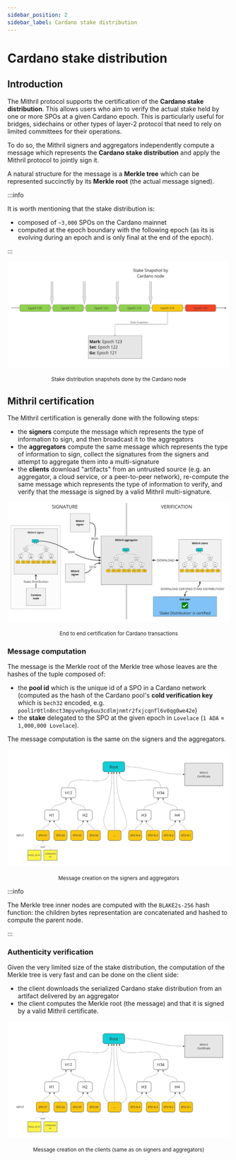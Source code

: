 ```yaml
---
sidebar_position: 2
sidebar_label: Cardano stake distribution
---
```


# Cardano stake distribution

## Introduction

The Mithril protocol supports the certification of the **Cardano stake distribution**. This allows users who aim to verify the actual stake held by one or more SPOs at a given Cardano epoch.
This is particularly useful for bridges, sidechains or other types of layer-2 protocol that need to rely on limited committees for their operations.

To do so, the Mithril signers and aggregators independently compute a message which represents the **Cardano stake distribution** and apply the Mithril protocol to jointly sign it.

A natural structure for the message is a **Merkle tree** which can be represented succinctly by its **Merkle root** (the actual message signed).

:::info

It is worth mentioning that the stake distribution is:

- composed of `~3,000` SPOs on the Cardano mainnet
- computed at the epoch boundary with the following epoch (as its is evolving during an epoch and is only final at the end of the epoch).

:::

[![Design of the certification of the Cardano stake distribution](./images/stake-distribution/cardano-snapshots.jpg)](./images/stake-distribution/cardano-snapshots.jpg)
<small><center>Stake distribution snapshots done by the Cardano node</center></small>

## Mithril certification

The Mithril certification is generally done with the following steps:

- the **signers** compute the message which represents the type of information to sign, and then broadcast it to the aggregators
- the **aggregators** compute the same message which represents the type of information to sign, collect the signatures from the signers and attempt to aggregate them into a multi-signature
- the **clients** download "artifacts" from an untrusted source (e.g. an aggregator, a cloud service, or a peer-to-peer network), re-compute the same message which represents the type of information to verify, and verify that the message is signed by a valid Mithril multi-signature.

[![Design of the certification of the Cardano stake distribution](./images/stake-distribution/end-to-end-process.jpg)](./images/stake-distribution/end-to-end-process.jpg)
<small><center>End to end certification for Cardano transactions</center></small>

### Message computation

The message is the Merkle root of the Merkle tree whose leaves are the hashes of the tuple composed of:

- the **pool id** which is the unique id of a SPO in a Cardano network (computed as the hash of the Cardano pool's **cold verification key** which is `bech32` encoded, e.g. `pool1r0tln8nct3mpyvehgy6uu3cdlmjnmtr2fxjcqnfl6v0qg0we42e`)
- the **stake** delegated to the SPO at the given epoch in `Lovelace` (`1 ADA` = `1,000,000 Lovelace`).

The message computation is the same on the signers and the aggregators.

[![Design of the certification of the Cardano stake distribution](./images/stake-distribution/message.jpg)](./images/stake-distribution/message.jpg)
<small><center>Message creation on the signers and aggregators</center></small>

:::info

The Merkle tree inner nodes are computed with the `BLAKE2s-256` hash function: the children bytes representation are concatenated and hashed to compute the parent node.

:::

### Authenticity verification

Given the very limited size of the stake distribution, the computation of the Merkle tree is very fast and can be done on the client side:

- the client downloads the serialized Cardano stake distribution from an artifact delivered by an aggregator
- the client computes the Merkle root (the message) and that it is signed by a valid Mithril certificate.

[![Design of the certification of the Cardano stake distribution](./images/stake-distribution/message.jpg)](./images/stake-distribution/message.jpg)
<small><center>Message creation on the clients (same as on signers and aggregators)</center></small>
